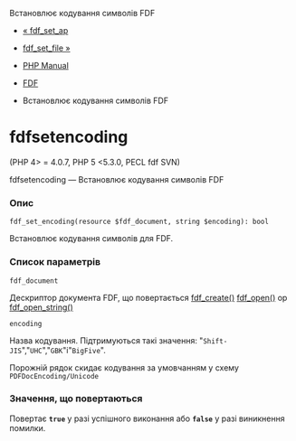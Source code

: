Встановлює кодування символів FDF

-   [« fdf\_set\_ap](function.fdf-set-ap.html)
    
-   [fdf\_set\_file »](function.fdf-set-file.html)
    
-   [PHP Manual](index.html)
    
-   [FDF](ref.fdf.html)
    
-   Встановлює кодування символів FDF
    

# fdfsetencoding

(PHP 4> = 4.0.7, PHP 5 <5.3.0, PECL fdf SVN)

fdfsetencoding — Встановлює кодування символів FDF

### Опис

```methodsynopsis
fdf_set_encoding(resource $fdf_document, string $encoding): bool
```

Встановлює кодування символів для FDF.

### Список параметрів

`fdf_document`

Дескриптор документа FDF, що повертається [fdf\_create()](function.fdf-create.html) [fdf\_open()](function.fdf-open.html) ор [fdf\_open\_string()](function.fdf-open-string.html)

`encoding`

Назва кодування. Підтримуються такі значення: "`Shift-JIS`","`UHC`","`GBK`"і"`BigFive`".

Порожній рядок скидає кодування за умовчанням у схему `PDFDocEncoding/Unicode`

### Значення, що повертаються

Повертає **`true`** у разі успішного виконання або **`false`** у разі виникнення помилки.